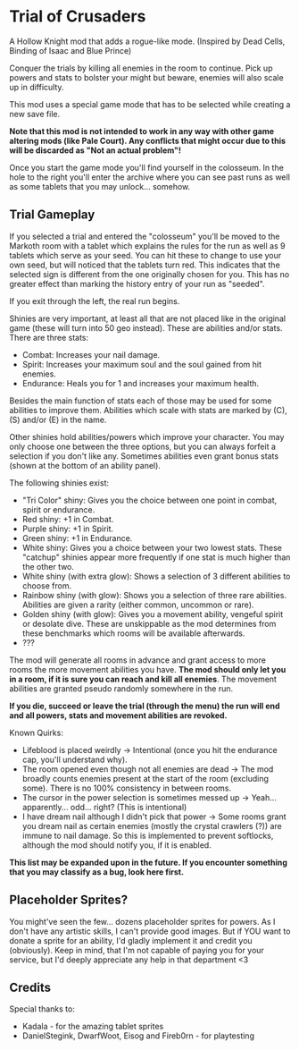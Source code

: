 # Trial of Crusaders
A Hollow Knight mod that adds a rogue-like mode. (Inspired by Dead Cells, Binding of Isaac and Blue Prince)

Conquer the trials by killing all enemies in the room to continue. Pick up powers and stats to bolster your might but beware, enemies will also scale up in difficulty.

This mod uses a special game mode that has to be selected while creating a new save file.

**Note that this mod is not intended to work in any way with other game altering mods (like Pale Court). Any conflicts that might occur due to this will be discarded as "Not an actual problem"!**

Once you start the game mode you'll find yourself in the colosseum. 
In the hole to the right you'll enter the archive where you can see past runs as well as some tablets that you may unlock... somehow.

## Trial Gameplay
If you selected a trial and entered the "colosseum" you'll be moved to the Markoth room with a tablet which explains the rules for the run as well as 9 tablets which serve as your seed. 
You can hit these to change to use your own seed, but will noticed that the tablets turn red. This indicates that the selected sign is different from the one originally chosen for you.
This has no greater effect than marking the history entry of your run as "seeded".

If you exit through the left, the real run begins.

Shinies are very important, at least all that are not placed like in the original game (these will turn into 50 geo instead). These are abilities and/or stats. 
There are three stats:
- Combat: Increases your nail damage.
- Spirit: Increases your maximum soul and the soul gained from hit enemies.
- Endurance: Heals you for 1 and increases your maximum health.

Besides the main function of stats each of those may be used for some abilities to improve them. Abilities which scale with stats are marked by (C), (S) and/or (E) in the name.

Other shinies hold abilities/powers which improve your character. You may only choose one between the three options, but you can always forfeit a selection if you don't like any.
Sometimes abilities even grant bonus stats (shown at the bottom of an ability panel).

The following shinies exist:
- "Tri Color" shiny: Gives you the choice between one point in combat, spirit or endurance.
- Red shiny: +1 in Combat.
- Purple shiny: +1 in Spirit.
- Green shiny: +1 in Endurance.
- White shiny: Gives you a choice between your two lowest stats. These "catchup" shinies appear more frequently if one stat is much higher than the other two.
- White shiny (with extra glow): Shows a selection of 3 different abilities to choose from.
- Rainbow shiny (with glow): Shows you a selection of three rare abilities. Abilities are given a rarity (either common, uncommon or rare).
- Golden shiny (with glow): Gives you a movement ability, vengeful spirit or desolate dive. These are unskippable as the mod determines from these benchmarks which rooms will be available afterwards.
- ???

The mod will generate all rooms in advance and grant access to more rooms the more movement abilities you have. **The mod should only let you in a room, if it is sure you can reach and kill all enemies**.
The movement abilities are granted pseudo randomly somewhere in the run.

**If you die, succeed or leave the trial (through the menu) the run will end and all powers, stats and movement abilities are revoked.**

Known Quirks:
- Lifeblood is placed weirdly -> Intentional (once you hit the endurance cap, you'll understand why).
- The room opened even though not all enemies are dead -> The mod broadly counts enemies present at the start of the room (excluding some). There is no 100% consistency in between rooms.
- The cursor in the power selection is sometimes messed up -> Yeah... apparently... odd... right? (This is intentional)
- I have dream nail although I didn't pick that power -> Some rooms grant you dream nail as certain enemies (mostly the crystal crawlers (?)) are immune to nail damage. So this is implemented to prevent softlocks, although the mod should notify you, if it is enabled.

**This list may be expanded upon in the future. If you encounter something that you may classify as a bug, look here first.**

## Placeholder Sprites?
You might've seen the few... dozens placeholder sprites for powers. As I don't have any artistic skills, I can't provide good images. But if YOU want to donate a sprite for an ability, I'd gladly implement it and credit you (obviously).
Keep in mind, that I'm not capable of paying you for your service, but I'd deeply appreciate any help in that department <3

## Credits
Special thanks to:
- Kadala - for the amazing tablet sprites
- DanielStegink, DwarfWoot, Eisog and Fireb0rn - for playtesting
